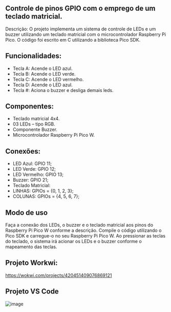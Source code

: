 ## Controle de pinos GPIO com o emprego de um teclado matricial.


Descrição: O projeto implementa um sistema de controle de LEDs e um buzzer utilizando um teclado matricial com o microcontrolador Raspberry Pi Pico. O código foi escrito em C utilizando a biblioteca Pico SDK.

## Funcionalidades:
- Tecla A: Acende o LED azul.
- Tecla B: Acende o LED verde.
- Tecla C: Acende o LED vermelho.
- Tecla D: Acende o LED azul.
- Tecla #: Aciona o buzzer e desliga demais leds.
## Componentes:
- Teclado matricial 4x4.
- 03 LEDs – tipo RGB.
- Componente Buzzer.
- Microcontrolador Raspberry Pi Pico W.
## Conexões:
- LED Azul: GPIO 11;
- LED Verde: GPIO 12;
- LED Vermelho: GPIO 13;
- Buzzer: GPIO 21;
- Teclado Matricial:
- LINHAS: GPIOs = {0, 1, 2, 3};
- COLUNAS: GPIOs = {4, 5, 6, 7};
## Modo de uso
Faça a conexão dos LEDs, o buzzer e o teclado matricial aos pinos do Raspberry Pi Pico W conforme a descrição. Compile o código utilizando o Pico SDK e carregue-o no seu Raspberry Pi Pico W. Ao pressionar as teclas do teclado, o sistema irá acionar os LEDs e o buzzer conforme o mapeamento das teclas.

## Projeto Workwi:
https://wokwi.com/projects/420451409076869121

## Projeto VS Code
![image](https://github.com/user-attachments/assets/6385b470-3f1b-4eba-ba73-b170f0932c5a)
